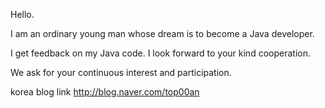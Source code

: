 Hello.

I am an ordinary young man whose dream is to become a Java developer.

I get feedback on my Java code. I look forward to your kind cooperation.

We ask for your continuous interest and participation.

korea blog link http://blog.naver.com/top00an
